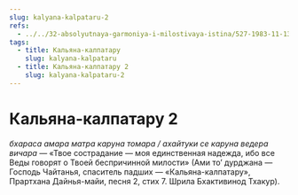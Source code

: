 ```yaml
---
slug: kalyana-kalpataru-2
refs:
  - ../../32-absolyutnaya-garmoniya-i-milostivaya-istina/527-1983-11-13-a3-ne-sleduet-voproshat-pochemu-milost-dana-emu-a-ne-mne.md
tags:
  - title: Кальяна-калпатару
    slug: kalyana-kalpataru
  - title: Кальяна-калпатару 2
    slug: kalyana-kalpataru-2
---
```


# Кальяна-калпатару 2

*бхараса амара матра каруна томара / ахайтуки се каруна ведера вичара* — «Твое сострадание — моя единственная надежда, ибо все Веды говорят о Твоей беспричинной милости» (Ами то’ дурджана — Господь Чайтанья, спаситель падших — «Кальяна-калпатару», Прартхана Дайнья-майи, песня 2, стих 7. Шрила Бхактивинод Тхакур).

